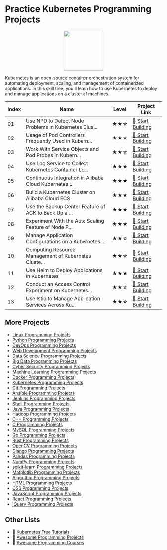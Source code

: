 # Practice Kubernetes Programming Projects

<div align="center">
<img width="128px" src="https://file.labex.io/path/RTAa3OE96ESn.png">
</div>

Kubernetes is an open-source container orchestration system for automating deployment, scaling, and management of containerized applications. In this skill tree, you'll learn how to use Kubernetes to deploy and manage applications on a cluster of machines.

|   Index | Name                                                  | Level   | Project Link                                                                                                              |
|---------|-------------------------------------------------------|---------|---------------------------------------------------------------------------------------------------------------------------|
|      01 | Use NPD to Detect Node Problems in Kubernetes Clus... | ★★☆     | [🚀 Start Building](https://labex.io/courses/use-npd-to-detect-node-problems-in-kubernetes-clusters)                       |
|      02 | Usage of Pod Controllers Frequently Used in Kubern... | ★★☆     | [🚀 Start Building](https://labex.io/courses/usage-of-pod-controllers-frequently-used-in-kubernetes)                       |
|      03 | Work With Service Objects and Pod Probes in Kubern... | ★★☆     | [🚀 Start Building](https://labex.io/courses/work-with-service-objects-and-pod-probes-in-kubernetes)                       |
|      04 | Use Log Service to Collect Kubernetes Container Lo... | ★★★     | [🚀 Start Building](https://labex.io/courses/use-log-service-to-collect-kubernetes-container-logs)                         |
|      05 | Continuous Integration in Alibaba Cloud Kubernetes... | ★★★     | [🚀 Start Building](https://labex.io/courses/continuous-integration-in-alibaba-cloud-kubernetes-with-bamboo)               |
|      06 | Build a Kubernetes Cluster on Alibaba Cloud ECS       | ★★★     | [🚀 Start Building](https://labex.io/courses/build-a-kubernetes-cluster-on-alibaba-cloud-ecs)                              |
|      07 | Use the Backup Center Feature of ACK to Back Up a ... | ★★★     | [🚀 Start Building](https://labex.io/courses/use-the-backup-center-feature-of-ack-to-back-up-a-kubernetes-cluster)         |
|      08 | Experiment With the Auto Scaling Feature of Node P... | ★★★     | [🚀 Start Building](https://labex.io/courses/lab-with-the-auto-scaling-feature-of-node-pools)                              |
|      09 | Manage Application Configurations on a Kubernetes ... | ★★☆     | [🚀 Start Building](https://labex.io/courses/manage-application-configurations-on-a-kubernetes-cluster)                    |
|      10 | Computing Resource Management of Kubernetes Cluste... | ★★☆     | [🚀 Start Building](https://labex.io/courses/computing-resource-management-of-kubernetes-clusters)                         |
|      11 | Use Helm to Deploy Applications in Kubernetes         | ★★★     | [🚀 Start Building](https://labex.io/courses/use-helm-to-deploy-applications-in-kubernetes)                                |
|      12 | Conduct an Access Control Experiment on Kubernetes... | ★★☆     | [🚀 Start Building](https://labex.io/courses/conduct-an-access-control-lab-on-kubernetes-clusters)                         |
|      13 | Use Istio to Manage Application Services Across Ku... | ★★☆     | [🚀 Start Building](https://labex.io/courses/use-istio-to-manage-application-services-across-kubernetes-and-ecs-instances) |

## More Projects

- [Linux Programming Projects](https://github.com/labex-labs/practice-linux-programming-projects)
- [Python Programming Projects](https://github.com/labex-labs/practice-python-programming-projects)
- [DevOps Programming Projects](https://github.com/labex-labs/practice-devops-programming-projects)
- [Web Development Programming Projects](https://github.com/labex-labs/practice-web-development-programming-projects)
- [Data Science Programming Projects](https://github.com/labex-labs/practice-data-science-programming-projects)
- [Big Data Programming Projects](https://github.com/labex-labs/practice-bigdata-programming-projects)
- [Cyber Security Programming Projects](https://github.com/labex-labs/practice-cysec-programming-projects)
- [Machine Learning Programming Projects](https://github.com/labex-labs/practice-ml-programming-projects)
- [Docker Programming Projects](https://github.com/labex-labs/practice-docker-programming-projects)
- [Kubernetes Programming Projects](https://github.com/labex-labs/practice-kubernetes-programming-projects)
- [Git Programming Projects](https://github.com/labex-labs/practice-git-programming-projects)
- [Ansible Programming Projects](https://github.com/labex-labs/practice-ansible-programming-projects)
- [Jenkins Programming Projects](https://github.com/labex-labs/practice-jenkins-programming-projects)
- [Shell Programming Projects](https://github.com/labex-labs/practice-shell-programming-projects)
- [Java Programming Projects](https://github.com/labex-labs/practice-java-programming-projects)
- [Hadoop Programming Projects](https://github.com/labex-labs/practice-hadoop-programming-projects)
- [C++ Programming Projects](https://github.com/labex-labs/practice-cpp-programming-projects)
- [C Programming Projects](https://github.com/labex-labs/practice-c-programming-projects)
- [MySQL Programming Projects](https://github.com/labex-labs/practice-mysql-programming-projects)
- [Go Programming Projects](https://github.com/labex-labs/practice-go-programming-projects)
- [Rust Programming Projects](https://github.com/labex-labs/practice-rust-programming-projects)
- [OpenCV Programming Projects](https://github.com/labex-labs/practice-opencv-programming-projects)
- [Django Programming Projects](https://github.com/labex-labs/practice-django-programming-projects)
- [Pandas Programming Projects](https://github.com/labex-labs/practice-pandas-programming-projects)
- [NumPy Programming Projects](https://github.com/labex-labs/practice-numpy-programming-projects)
- [scikit-learn Programming Projects](https://github.com/labex-labs/practice-sklearn-programming-projects)
- [Matplotlib Programming Projects](https://github.com/labex-labs/practice-matplotlib-programming-projects)
- [Algorithm Programming Projects](https://github.com/labex-labs/practice-algorithm-programming-projects)
- [HTML Programming Projects](https://github.com/labex-labs/practice-html-programming-projects)
- [CSS Programming Projects](https://github.com/labex-labs/practice-css-programming-projects)
- [JavaScript Programming Projects](https://github.com/labex-labs/practice-javascript-programming-projects)
- [React Programming Projects](https://github.com/labex-labs/practice-react-programming-projects)
- [jQuery Programming Projects](https://github.com/labex-labs/practice-jquery-programming-projects)


## Other Lists

- 🔗 [Kubernetes Free Tutorials](https://github.com/labex-labs/kubernetes-free-tutorials)
- 🔗 [Awesome Programming Projects](https://github.com/labex-labs/awesome-programming-projects)
- 🔗 [Awesome Programming Courses](https://github.com/labex-labs/awesome-programming-courses)


